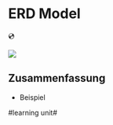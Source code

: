 # ERD Model
💿

![][image-1]

## Zusammenfassung
- Beispiel

[image-1]:	assets/Bildschirmfoto%202022-12-17%20um%2017.20.01.png

#learning unit#